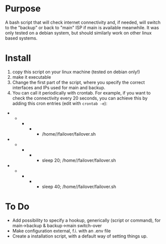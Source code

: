 # Purpose 

A bash script that will check internet connectivity and, if needed, will switch to the "backup" or back to "main" ISP if main is available meanwhile.
It was only tested on a debian system, but should similarly work on other linux based systems.
# Install

1. copy this script on your linux machine (tested on debian only!)
2. make it executable
3. Change the first part of the script, where you specify the correct interfaces and IPs used for main and backup.
4. You can call it periodically with crontab. For example, if you want to check the connectivity every 20 seconds, you can achieve this by adding this cron entries (edit with `crontab -e`):

* * * * * /home/<user>/failover/failover.sh
* * * * * sleep 20; /home/<user>/failover/failover.sh
* * * * * sleep 40; /home/<user>/failover/failover.sh
       
# To Do
- Add possibility to specify a hookup, generically (script or command), for main->backup & backup->main switch-over
- Make configuration external, f.i. with an .env file
- Create a installation script, with a default way of setting things up. 
       
    
